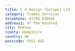 ```yaml
---
title: C H Design (Europe) Ltd
category: Trades Services
telephone: 01794 830444
address1: 47 The Hundred
city: Romsey
county: Hampshire
country: UK
postcode: SO51 8GE
---
```

